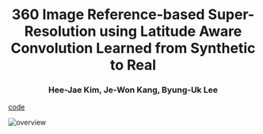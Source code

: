 # <center>360 Image Reference-based Super-Resolution using Latitude Aware Convolution Learned from Synthetic to Real
  
### <center>Hee-Jae Kim, Je-Won Kang, Byung-Uk Lee

[code](https://github.com/iamheejae/Lat360) 
  
  
![overview](https://user-images.githubusercontent.com/42056469/141826157-30379a39-4bcd-4789-835c-5bfdcbc5fde4.png)



